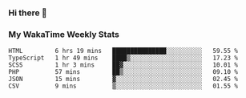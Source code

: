 ### Hi there 👋

<!--
**royschrauwen/royschrauwen** is a ✨ _special_ ✨ repository because its `README.md` (this file) appears on your GitHub profile.

Here are some ideas to get you started:

- 🔭 I’m currently working on ...
- 🌱 I’m currently learning ...
- 👯 I’m looking to collaborate on ...
- 🤔 I’m looking for help with ...
- 💬 Ask me about ...
- 📫 How to reach me: ...
- 😄 Pronouns: ...
- ⚡ Fun fact: ...
-->


### My WakaTime Weekly Stats
<!--START_SECTION:waka-->

```text
HTML         6 hrs 19 mins   ███████████████░░░░░░░░░░   59.55 %
TypeScript   1 hr 49 mins    ████▒░░░░░░░░░░░░░░░░░░░░   17.23 %
SCSS         1 hr 3 mins     ██▓░░░░░░░░░░░░░░░░░░░░░░   10.01 %
PHP          57 mins         ██▒░░░░░░░░░░░░░░░░░░░░░░   09.10 %
JSON         15 mins         ▓░░░░░░░░░░░░░░░░░░░░░░░░   02.45 %
CSV          9 mins          ▒░░░░░░░░░░░░░░░░░░░░░░░░   01.55 %
```

<!--END_SECTION:waka-->
